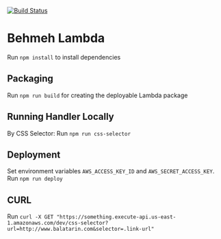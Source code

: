 [![Build Status](https://travis-ci.org/mehradoo/behmeh2.svg?branch=master)](https://travis-ci.org/mehradoo/behmeh2)

# Behmeh Lambda
Run `npm install` to install dependencies


## Packaging
Run `npm run build` for creating the deployable Lambda package


## Running Handler Locally
By CSS Selector: Run `npm run css-selector`


## Deployment
Set environment variables `AWS_ACCESS_KEY_ID` and `AWS_SECRET_ACCESS_KEY`. Run `npm run deploy`


## CURL
Run `curl -X GET "https://something.execute-api.us-east-1.amazonaws.com/dev/css-selector?url=http://www.balatarin.com&selector=.link-url"`

